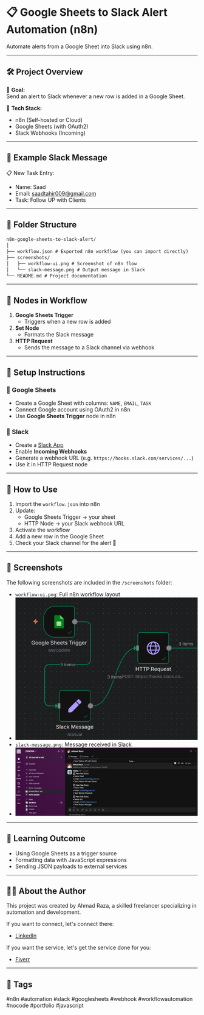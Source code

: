 # 📋 Google Sheets to Slack Alert Automation (n8n)

Automate alerts from a Google Sheet into Slack using n8n.  

---

## 🛠️ Project Overview

📌 **Goal:**  
Send an alert to Slack whenever a new row is added in a Google Sheet.

🧰 **Tech Stack:**
- n8n (Self-hosted or Cloud)
- Google Sheets (with OAuth2)
- Slack Webhooks (Incoming)

---

## 📸 Example Slack Message

📋 New Task Entry:
- Name: Saad
- Email: saadtahir009@gmail.com
- Task: Follow UP with Clients

---

## 📂 Folder Structure

```
n8n-google-sheets-to-slack-alert/
│
├── workflow.json # Exported n8n workflow (you can import directly)
├── screenshots/
│   ├── workflow-ui.png # Screenshot of n8n flow
│   └── slack-message.png # Output message in Slack
└── README.md # Project documentation
```

---

## 🧩 Nodes in Workflow

1. **Google Sheets Trigger**
   - Triggers when a new row is added
2. **Set Node**
   - Formats the Slack message
3. **HTTP Request**
   - Sends the message to a Slack channel via webhook

---

## 🔐 Setup Instructions

### 🔹 Google Sheets
- Create a Google Sheet with columns: `NAME`, `EMAIL`, `TASK`
- Connect Google account using OAuth2 in n8n
- Use **Google Sheets Trigger** node in n8n

### 🔹 Slack
- Create a [Slack App](https://api.slack.com/apps)
- Enable **Incoming Webhooks**
- Generate a webhook URL (e.g. `https://hooks.slack.com/services/...`)
- Use it in HTTP Request node

---

## 🚀 How to Use

1. Import the `workflow.json` into n8n
2. Update:
   - Google Sheets Trigger → your sheet
   - HTTP Node → your Slack webhook URL
3. Activate the workflow
4. Add a new row in the Google Sheet
5. Check your Slack channel for the alert 🎉

---

## 📸 Screenshots

The following screenshots are included in the `/screenshots` folder:

- `workflow-ui.png`: Full n8n workflow layout
- ![Workflow Screenshot](./screenshots/workflow-ui.png)
- `slack-message.png`: Message received in Slack
- ![Message received in Slack](./screenshots/slack-message.png)  

---

## 🧠 Learning Outcome

- Using Google Sheets as a trigger source
- Formatting data with JavaScript expressions
- Sending JSON payloads to external services

---

## 👨‍💻 About the Author

This project was created by Ahmad Raza, a skilled freelancer specializing in automation and development. 

If you want to connect, let's connect there:  
- [LinkedIn](https://www.linkedin.com/in/ahmad-raza-403bbd0278)

If you want the service, let's get the service done for you:  
- [Fiverr](https://www.fiverr.com/sellers/nitrola/)


---

## 🔖 Tags

#n8n #automation #slack #googlesheets #webhook #workflowautomation #nocode #portfolio #javascript

